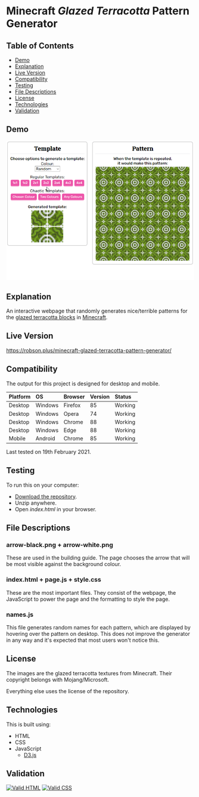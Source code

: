 # Minecraft *Glazed Terracotta* Pattern Generator

## Table of Contents

 * [Demo](#demo)
 * [Explanation](#explanation)
 * [Live Version](#live-version)
 * [Compatibility](#compatibility)
 * [Testing](#testing) 
 * [File Descriptions](#file-descriptions)
 * [License](#license)
 * [Technologies](#technologies)
 * [Validation](#validation)
 
## Demo

![Demo](https://raw.githubusercontent.com/Robson/Minecraft-Glazed-Terracotta-Pattern-Generator/main/Demo.gif)
 
## Explanation

An interactive webpage that randomly generates nice/terrible patterns for the <a href="https://minecraft.gamepedia.com/Glazed_Terracotta">glazed terracotta blocks</a> in <a href="https://www.minecraft.net/en-us/">Minecraft</a>.

## Live Version

https://robson.plus/minecraft-glazed-terracotta-pattern-generator/

## Compatibility

The output for this project is designed for desktop and mobile.

| Platform | OS      | Browser          | Version | Status  |
| :------- | :------ | :--------------- | :------ | :------ |
| Desktop  | Windows | Firefox          | 85      | Working |
| Desktop  | Windows | Opera            | 74      | Working |
| Desktop  | Windows | Chrome           | 88      | Working |
| Desktop  | Windows | Edge             | 88      | Working |
| Mobile   | Android | Chrome           | 85      | Working |

Last tested on 19th February 2021.

## Testing

To run this on your computer:
 * [Download the repository](https://github.com/Robson/Minecraft-Glazed-Terracotta-Pattern-Generator/archive/master.zip).
 * Unzip anywhere.
 * Open *index.html* in your browser.

## File Descriptions

### arrow-black.png + arrow-white.png

These are used in the building guide. The page chooses the arrow that will be most visible against the background colour.

### index.html + page.js + style.css

These are the most important files. They consist of the webpage, the JavaScript to power the page and the formatting to style the page.

### names.js

This file generates random names for each pattern, which are displayed by hovering over the pattern on desktop. This does not improve the generator in any way and it's expected that most users won't notice this.
 
## License

The images are the glazed terracotta textures from Minecraft. Their copyright belongs with Mojang/Microsoft.

Everything else uses the license of the repository.

## Technologies

This is built using:
 * HTML
 * CSS
 * JavaScript
   * <a href="https://github.com/d3/d3">D3.js</a>

## Validation
   
<a href="https://validator.w3.org/nu/?doc=https%3A%2F%2Frobson.plus%2Fminecraft-glazed-terracotta-pattern-generator%2F"><img src="https://www.w3.org/Icons/valid-html401-blue" alt="Valid HTML" /></a>
<a href="http://jigsaw.w3.org/css-validator/validator?uri=https%3A%2F%2Frobson.plus%2Fminecraft-glazed-terracotta-pattern-generator%2Fstyle.css&profile=css3svg&usermedium=all&warning=1"><img src="https://jigsaw.w3.org/css-validator/images/vcss-blue" alt="Valid CSS" /></a>   
